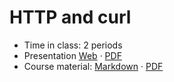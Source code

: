 # HTTP and curl

- Time in class: 2 periods
- Presentation
  [Web](https://heig-vd-dai-course.github.io/heig-vd-dai-course/21-http-and-curl/)
  ·
  [PDF](https://heig-vd-dai-course.github.io/heig-vd-dai-course/21-http-and-curl/21-http-and-curl-presentation.pdf)
- Course material: [Markdown](./COURSE_MATERIAL.md) ·
  [PDF](https://heig-vd-dai-course.github.io/heig-vd-dai-course/21-http-and-curl/21-http-and-curl-course-material.pdf)

<!--
- [Quiz](https://quiz.beescreens.ch/quiz?url=https://raw.githubusercontent.com/heig-vd-dai-course/heig-vd-dai-course/main/21-http-and-curl/quiz.yaml)
-->
